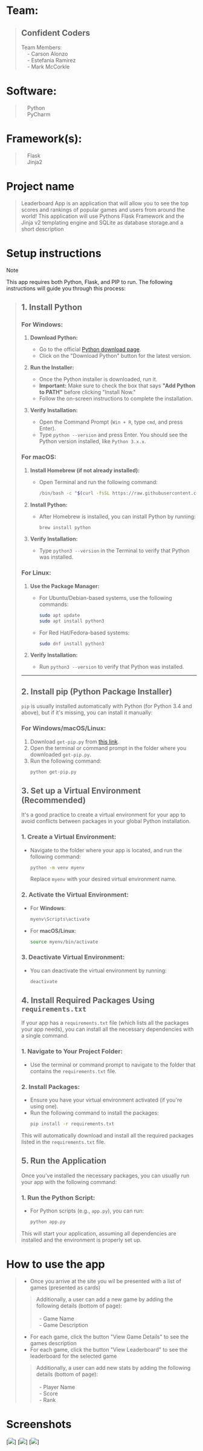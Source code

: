 # Team:<br/>
> ## Confident Coders<br/>
> 
> Team Members:<br/>
> &nbsp;&nbsp;&nbsp;&nbsp;- Carson Alonzo<br/>
> &nbsp;&nbsp;&nbsp;&nbsp;- Estefania Ramirez<br/>
> &nbsp;&nbsp;&nbsp;&nbsp;- Mark McCorkle<br/>

# Software:<br/>
> &nbsp;&nbsp;&nbsp;&nbsp;Python<br/>
> &nbsp;&nbsp;&nbsp;&nbsp;PyCharm

# Framework(s):<br/>
> &nbsp;&nbsp;&nbsp;&nbsp;Flask<br/>
> &nbsp;&nbsp;&nbsp;&nbsp;Jinja2

# Project name
> Leaderboard App is an application that will allow you to see the top scores and rankings of popular games and users from around the world! This application will use Pythons Flask Framework and the Jinja v2 templating engine and SQLite as database storage.and a short description

# Setup instructions
> [!NOTE]  
> This app requires both Python, Flask, and PIP to run. The following instructions will guide you through this process:

> ## 1. Install Python
> 
> ### For Windows:
> 1. **Download Python:**
>    - Go to the official [Python download page](https://www.python.org/downloads/).
>    - Click on the "Download Python" button for the latest version.
> 
> 2. **Run the Installer:**
>    - Once the Python installer is downloaded, run it.
>    - **Important:** Make sure to check the box that says **"Add Python to PATH"** before clicking "Install Now."
>    - Follow the on-screen instructions to complete the installation.
> 
> 3. **Verify Installation:**
>    - Open the Command Prompt (`Win + R`, type `cmd`, and press Enter).
>    - Type `python --version` and press Enter. You should see the Python version installed, like `Python 3.x.x`.
> 
> ### For macOS:
> 1. **Install Homebrew (if not already installed):**
>    - Open Terminal and run the following command:
>      ```bash
>      /bin/bash -c "$(curl -fsSL https://raw.githubusercontent.com/Homebrew/install/HEAD/install.sh)"
>      ```
> 
> 2. **Install Python:**
>    - After Homebrew is installed, you can install Python by running:
>      ```bash
>      brew install python
>      ```
> 
> 3. **Verify Installation:**
>    - Type `python3 --version` in the Terminal to verify that Python was installed.
> 
> ### For Linux:
> 1. **Use the Package Manager:**
>    - For Ubuntu/Debian-based systems, use the following commands:
>      ```bash
>      sudo apt update
>      sudo apt install python3
>      ```
>    - For Red Hat/Fedora-based systems:
>      ```bash
>      sudo dnf install python3
>      ```
> 
> 2. **Verify Installation:**
>    - Run `python3 --version` to verify that Python was installed.
> 
> ---
> 
> ## 2. Install pip (Python Package Installer)
> 
> `pip` is usually installed automatically with Python (for Python 3.4 and above), but if it's missing, you can install it manually:
> 
> ### For Windows/macOS/Linux:
> 1. Download `get-pip.py` from [this link](https://bootstrap.pypa.io/get-pip.py).
> 2. Open the terminal or command prompt in the folder where you downloaded `get-pip.py`.
> 3. Run the following command:
>    ```bash
>    python get-pip.py
> 
> ## 3. Set up a Virtual Environment (Recommended)
> 
> It's a good practice to create a virtual environment for your app to avoid conflicts between packages in your global Python installation.
> 
> ### 1. Create a Virtual Environment:
>    - Navigate to the folder where your app is located, and run the following command:
>      ```bash
>      python -m venv myenv
>      ```
>      Replace `myenv` with your desired virtual environment name.
> 
> ### 2. Activate the Virtual Environment:
>    - For **Windows**:
>      ```bash
>      myenv\Scripts\activate
>      ```
>    - For **macOS/Linux**:
>      ```bash
>      source myenv/bin/activate
>      ```
> 
> ### 3. Deactivate Virtual Environment:
>    - You can deactivate the virtual environment by running:
>      ```bash
>      deactivate
>      ```
> 
> ## 4. Install Required Packages Using `requirements.txt`
> 
> If your app has a `requirements.txt` file (which lists all the packages your app needs), you can install all the necessary dependencies with a single command.
> 
> ### 1. Navigate to Your Project Folder:
>    - Use the terminal or command prompt to navigate to the folder that contains the `requirements.txt` file.
> 
> ### 2. Install Packages:
>    - Ensure you have your virtual environment activated (if you're using one).
>    - Run the following command to install the packages:
>      ```bash
>      pip install -r requirements.txt
>      ```
> 
>    This will automatically download and install all the required packages listed in the `requirements.txt` file.
> 
> ## 5. Run the Application
> 
> Once you've installed the necessary packages, you can usually run your app with the following command:
> 
> ### 1. Run the Python Script:
>    - For Python scripts (e.g., `app.py`), you can run:
>      ```bash
>      python app.py
>      ```
> 
> This will start your application, assuming all dependencies are installed and the environment is properly set up.


# How to use the app
> * Once you arrive at the site you wil be presented with a list of games (presented as cards)
>  > Additionally, a user can add a new game by adding the following details (bottom of page):<br /><br />&nbsp;&nbsp;- Game Name<br />&nbsp;&nbsp;- Game Description<br />
> * For each game, click the button "View Game Details" to see the games description
> * For each game, click the button "View Leaderboard" to see the leaderboard for the selected game
>  > Additionally, a user can add new stats by adding the following details (bottom of page):<br /><br />&nbsp;&nbsp;- Player Name<br />&nbsp;&nbsp;- Score<br />&nbsp;&nbsp;- Rank<br />

# Screenshots

[<img src="https://github.com/Cmalonzo1/Confident-Coders-Modern-Software-Development-Assignment/blob/master/Home.png">]
[<img src="https://github.com/Cmalonzo1/Confident-Coders-Modern-Software-Development-Assignment/blob/master/GameDetails.png">]
[<img src="https://github.com/Cmalonzo1/Confident-Coders-Modern-Software-Development-Assignment/blob/master/Leaderboard.png">]

